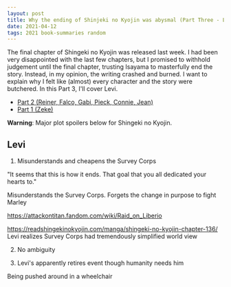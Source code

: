 ```yaml
---
layout: post
title: Why the ending of Shinjeki no Kyojin was abysmal (Part Three - Levi)
date: 2021-04-12
tags: 2021 book-summaries random
---
```


The final chapter of Shingeki no Kyojin was released last week. I had been very
disappointed with the last few chapters, but I promised to withhold judgement until
the final chapter, trusting Isayama to masterfully end the story. Instead, in my
opinion, the writing crashed and burned. I want to explain why I felt like (almost)
every character and the story were butchered. In this Part 3, I'll cover Levi.

- [Part 2 (Reiner, Falco, Gabi, Pieck, Connie, Jean)](../_blog_posts/2021-04-07-shingeki-no-kyojin-part-2.md)
- [Part 1 (Zeke)](../_blog_posts/2021-04-07-shingeki-no-kyojin-part-1.md)

__Warning__: Major plot spoilers below for Shingeki no Kyojin.

## Levi

1. Misunderstands and cheapens the Survey Corps

"It seems that this is how it ends. That goal that you all dedicated your hearts to."

Misunderstands the Survey Corps. Forgets the change in purpose to fight Marley

https://attackontitan.fandom.com/wiki/Raid_on_Liberio


https://readshingekinokyojin.com/manga/shingeki-no-kyojin-chapter-136/
Levi realizes Survey Corps had tremendously simplified world view

2. No ambiguity


3. Levi's apparently retires event though humanity needs him


Being pushed around in a wheelchair



